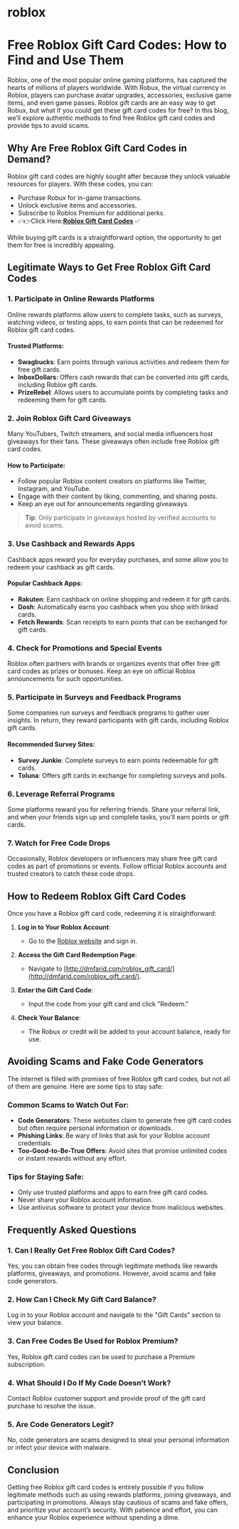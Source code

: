 # roblox
# Free Roblox Gift Card Codes: How to Find and Use Them

Roblox, one of the most popular online gaming platforms, has captured the hearts of millions of players worldwide. With Robux, the virtual currency in Roblox, players can purchase avatar upgrades, accessories, exclusive game items, and even game passes. Roblox gift cards are an easy way to get Robux, but what if you could get these gift card codes for free? In this blog, we’ll explore authentic methods to find free Roblox gift card codes and provide tips to avoid scams.

## Why Are Free Roblox Gift Card Codes in Demand?

Roblox gift card codes are highly sought after because they unlock valuable resources for players. With these codes, you can:

- Purchase Robux for in-game transactions.
- Unlock exclusive items and accessories.
- Subscribe to Roblox Premium for additional perks.
- ✅👉Click Here:**[Roblox Gift Card Codes](http://dmfarid.com/roblox_gift_card/)** ✅

While buying gift cards is a straightforward option, the opportunity to get them for free is incredibly appealing.

## Legitimate Ways to Get Free Roblox Gift Card Codes

### 1. Participate in Online Rewards Platforms
Online rewards platforms allow users to complete tasks, such as surveys, watching videos, or testing apps, to earn points that can be redeemed for Roblox gift card codes.

#### Trusted Platforms:
- **Swagbucks**: Earn points through various activities and redeem them for free gift cards.
- **InboxDollars**: Offers cash rewards that can be converted into gift cards, including Roblox gift cards.
- **PrizeRebel**: Allows users to accumulate points by completing tasks and redeeming them for gift cards.

### 2. Join Roblox Gift Card Giveaways
Many YouTubers, Twitch streamers, and social media influencers host giveaways for their fans. These giveaways often include free Roblox gift card codes.

#### How to Participate:
- Follow popular Roblox content creators on platforms like Twitter, Instagram, and YouTube.
- Engage with their content by liking, commenting, and sharing posts.
- Keep an eye out for announcements regarding giveaways.

> **Tip**: Only participate in giveaways hosted by verified accounts to avoid scams.

### 3. Use Cashback and Rewards Apps
Cashback apps reward you for everyday purchases, and some allow you to redeem your cashback as gift cards.

#### Popular Cashback Apps:
- **Rakuten**: Earn cashback on online shopping and redeem it for gift cards.
- **Dosh**: Automatically earns you cashback when you shop with linked cards.
- **Fetch Rewards**: Scan receipts to earn points that can be exchanged for gift cards.

### 4. Check for Promotions and Special Events
Roblox often partners with brands or organizes events that offer free gift card codes as prizes or bonuses. Keep an eye on official Roblox announcements for such opportunities.

### 5. Participate in Surveys and Feedback Programs
Some companies run surveys and feedback programs to gather user insights. In return, they reward participants with gift cards, including Roblox gift cards.

#### Recommended Survey Sites:
- **Survey Junkie**: Complete surveys to earn points redeemable for gift cards.
- **Toluna**: Offers gift cards in exchange for completing surveys and polls.

### 6. Leverage Referral Programs
Some platforms reward you for referring friends. Share your referral link, and when your friends sign up and complete tasks, you’ll earn points or gift cards.

### 7. Watch for Free Code Drops
Occasionally, Roblox developers or influencers may share free gift card codes as part of promotions or events. Follow official Roblox accounts and trusted creators to catch these code drops.

## How to Redeem Roblox Gift Card Codes

Once you have a Roblox gift card code, redeeming it is straightforward:

1. **Log in to Your Roblox Account**:
   - Go to the [Roblox website](http://dmfarid.com/roblox_gift_card/) and sign in.

2. **Access the Gift Card Redemption Page**:
   - Navigate to [http://dmfarid.com/roblox_gift_card/](http://dmfarid.com/roblox_gift_card/).

3. **Enter the Gift Card Code**:
   - Input the code from your gift card and click "Redeem."

4. **Check Your Balance**:
   - The Robux or credit will be added to your account balance, ready for use.

## Avoiding Scams and Fake Code Generators

The internet is filled with promises of free Roblox gift card codes, but not all of them are genuine. Here are some tips to stay safe:

### Common Scams to Watch Out For:
- **Code Generators**: These websites claim to generate free gift card codes but often require personal information or downloads.
- **Phishing Links**: Be wary of links that ask for your Roblox account credentials.
- **Too-Good-to-Be-True Offers**: Avoid sites that promise unlimited codes or instant rewards without any effort.

### Tips for Staying Safe:
- Only use trusted platforms and apps to earn free gift card codes.
- Never share your Roblox account information.
- Use antivirus software to protect your device from malicious websites.

## Frequently Asked Questions

### 1. Can I Really Get Free Roblox Gift Card Codes?
Yes, you can obtain free codes through legitimate methods like rewards platforms, giveaways, and promotions. However, avoid scams and fake code generators.

### 2. How Can I Check My Gift Card Balance?
Log in to your Roblox account and navigate to the "Gift Cards" section to view your balance.

### 3. Can Free Codes Be Used for Roblox Premium?
Yes, Roblox gift card codes can be used to purchase a Premium subscription.

### 4. What Should I Do If My Code Doesn’t Work?
Contact Roblox customer support and provide proof of the gift card purchase to resolve the issue.

### 5. Are Code Generators Legit?
No, code generators are scams designed to steal your personal information or infect your device with malware.

## Conclusion

Getting free Roblox gift card codes is entirely possible if you follow legitimate methods such as using rewards platforms, joining giveaways, and participating in promotions. Always stay cautious of scams and fake offers, and prioritize your account’s security. With patience and effort, you can enhance your Roblox experience without spending a dime.


